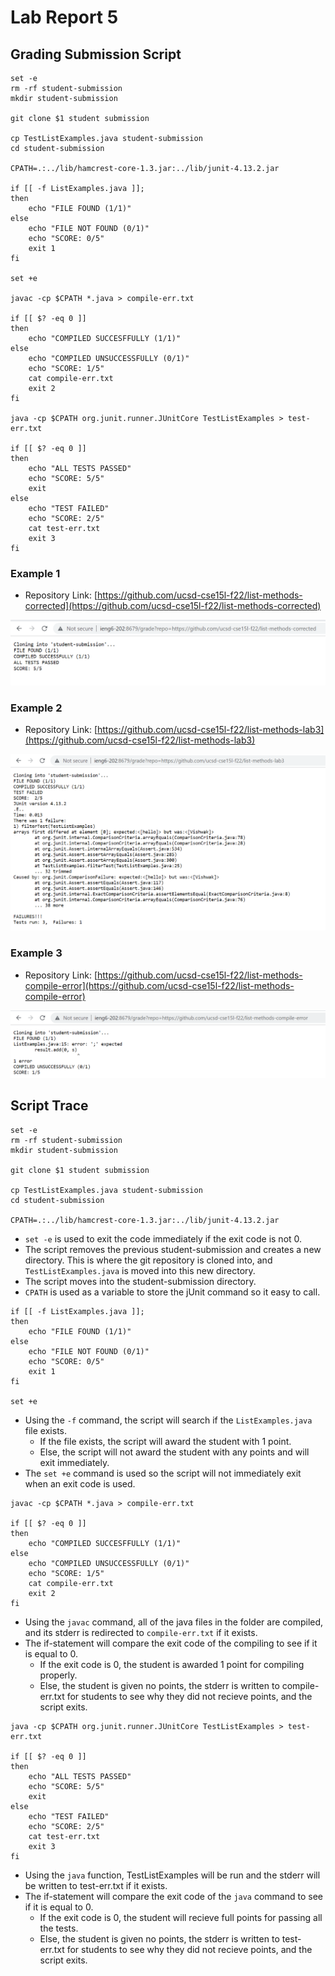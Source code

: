 # Lab Report 5

## Grading Submission Script

```
set -e
rm -rf student-submission
mkdir student-submission

git clone $1 student submission

cp TestListExamples.java student-submission
cd student-submission

CPATH=.:../lib/hamcrest-core-1.3.jar:../lib/junit-4.13.2.jar

if [[ -f ListExamples.java ]];
then
    echo "FILE FOUND (1/1)"
else
    echo "FILE NOT FOUND (0/1)"
    echo "SCORE: 0/5"
    exit 1
fi

set +e

javac -cp $CPATH *.java > compile-err.txt

if [[ $? -eq 0 ]]
then
    echo "COMPILED SUCCESFFULLY (1/1)"
else
    echo "COMPILED UNSUCCESSFULLY (0/1)"
    echo "SCORE: 1/5"
    cat compile-err.txt
    exit 2
fi

java -cp $CPATH org.junit.runner.JUnitCore TestListExamples > test-err.txt

if [[ $? -eq 0 ]]
then 
    echo "ALL TESTS PASSED"
    echo "SCORE: 5/5"
    exit
else
    echo "TEST FAILED"
    echo "SCORE: 2/5"
    cat test-err.txt
    exit 3
fi
```

### Example 1
- Repository Link: [https://github.com/ucsd-cse15l-f22/list-methods-corrected](https://github.com/ucsd-cse15l-f22/list-methods-corrected)

![Example 1](Example1Working.png)
### Example 2
- Repository Link: [https://github.com/ucsd-cse15l-f22/list-methods-lab3](https://github.com/ucsd-cse15l-f22/list-methods-lab3)

![Example 2](Example2.png)

### Example 3
- Repository Link: [https://github.com/ucsd-cse15l-f22/list-methods-compile-error](https://github.com/ucsd-cse15l-f22/list-methods-compile-error)

![Example 3](Example3Error.png)

## Script Trace

```
set -e
rm -rf student-submission
mkdir student-submission

git clone $1 student submission

cp TestListExamples.java student-submission
cd student-submission

CPATH=.:../lib/hamcrest-core-1.3.jar:../lib/junit-4.13.2.jar
```

- `set -e` is used to exit the code immediately if the exit code is not 0.
- The script removes the previous student-submission and creates a new directory. This is where the git repository is cloned into, and `TestListExamples.java` is moved into this new directory. 
- The script moves into the student-submission directory. 
- `CPATH` is used as a variable to store the jUnit command so it easy to call.

```
if [[ -f ListExamples.java ]];
then
    echo "FILE FOUND (1/1)"
else
    echo "FILE NOT FOUND (0/1)"
    echo "SCORE: 0/5"
    exit 1
fi

set +e
```
- Using the `-f` command, the script will search if the `ListExamples.java` file exists.
    - If the file exists, the script will award the student with 1 point.
    - Else, the script will not award the student with any points and will exit immediately.
- The `set +e` command is used so the script will not immediately exit when an exit code is used.

```
javac -cp $CPATH *.java > compile-err.txt

if [[ $? -eq 0 ]]
then
    echo "COMPILED SUCCESFFULLY (1/1)"
else
    echo "COMPILED UNSUCCESSFULLY (0/1)"
    echo "SCORE: 1/5"
    cat compile-err.txt
    exit 2
fi
```
- Using the `javac` command, all of the java files in the folder are compiled, and its stderr is redirected to `compile-err.txt` if it exists.
- The if-statement will compare the exit code of the compiling to see if it is equal to 0.
    - If the exit code is 0, the student is awarded 1 point for compiling properly.
    - Else, the student is given no points, the stderr is written to compile-err.txt for students to see why they did not recieve points, and the script exits.

```
java -cp $CPATH org.junit.runner.JUnitCore TestListExamples > test-err.txt

if [[ $? -eq 0 ]]
then 
    echo "ALL TESTS PASSED"
    echo "SCORE: 5/5"
    exit
else
    echo "TEST FAILED"
    echo "SCORE: 2/5"
    cat test-err.txt
    exit 3
fi
```
- Using the `java` function, TestListExamples will be run and the stderr will be written to test-err.txt if it exists.
- The if-statement will compare the exit code of the `java` command to see if it is equal to 0.
    - If the exit code is 0, the student will recieve full points for passing all the tests.
    - Else, the student is given no points, the stderr is written to test-err.txt for students to see why they did not recieve points, and the script exits.

